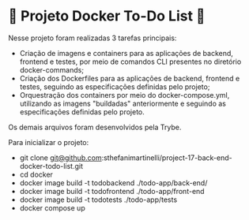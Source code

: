 # :whale: Projeto Docker To-Do List :whale:

Nesse projeto foram realizadas 3 tarefas principais:

- Criação de imagens e containers para as aplicações de backend, frontend e testes, por meio de comandos CLI presentes no diretório docker-commands;
- Criação dos Dockerfiles para as aplicações de backend, frontend e testes, seguindo as especificações definidas pelo projeto;
- Orquestração dos containers por meio do docker-compose.yml, utilizando as imagens "buildadas" anteriormente e seguindo as especificações definidas pelo projeto.

Os demais arquivos foram desenvolvidos pela Trybe.

Para inicializar o projeto:
- git clone git@github.com:sthefanimartinelli/project-17-back-end-docker-todo-list.git
- cd docker
- docker image build -t todobackend ./todo-app/back-end/
- docker image build -t todofrontend ./todo-app/front-end
- docker image build -t todotests ./todo-app/tests
- docker compose up
